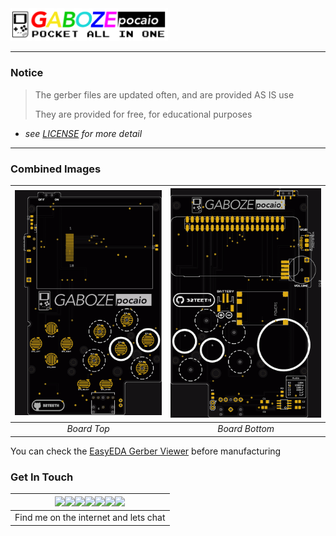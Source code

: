 <img src="../images/pocaio.png" width="50%">

-----

### Notice
> The gerber files are updated often, and are provided AS IS use
>
> They are provided for free, for educational purposes

* *see [LICENSE](../LICENSE.md) for more detail*

-----

### Combined Images

| ![Board-Top](../images/Board-Top.png) | ![Board-Bottom](../images/Board-Bottom.png)|
|:--:|:--:|
| *Board Top* |*Board Bottom*|

You can check the [EasyEDA Gerber Viewer](https://gerber-viewer.easyeda.com/showcase/?#!id=0561cba285f211e899d9026a86b9cae7&type=top&layer_list=1-2-3-4-5) before manufacturing

### Get In Touch

|    [<img src="https://raw.githubusercontent.com/wiki/32teeth/GabozePocaio-Round1/images/icons/github.png" width="40px">](https://github.com/32teeth)[<img src="https://raw.githubusercontent.com/wiki/32teeth/GabozePocaio-Round1/images/icons/instagram.png" width="40px">](https://www.instagram.com/thirtytwoteeth/)[<img src="https://raw.githubusercontent.com/wiki/32teeth/GabozePocaio-Round1/images/icons/messenger.png" width="40px">](https://www.facebook.com/messages/t/32teeth)[<img src="https://raw.githubusercontent.com/wiki/32teeth/GabozePocaio-Round1/images/icons/twitter.png" width="40px">](https://twitter.com/eugeneyevhen)[<img src="https://raw.githubusercontent.com/wiki/32teeth/GabozePocaio-Round1/images/icons/youtube.png" width="40px">](https://www.youtube.com/user/32teeth/)[<img src="https://raw.githubusercontent.com/wiki/32teeth/GabozePocaio-Round1/images/icons/linkedin.png" width="40px">](https://ca.linkedin.com/in/32teeth)[<img src="https://raw.githubusercontent.com/wiki/32teeth/GabozePocaio-Round1/images/icons/paypal.png" width="40px">](https://www.paypal.me/32teeth/5USD)  |
| ---- |
| Find me on the internet and lets chat |

